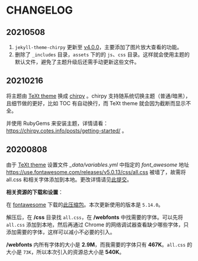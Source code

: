 # CHANGELOG

## 20210508

1. `jekyll-theme-chirpy` 更新至 [v4.0.0](https://github.com/cotes2020/jekyll-theme-chirpy/releases/tag/v4.0.0)，主要添加了图片放大查看的功能。
2. 删除了 `_includes` 目录，`assets` 下的的 `js`、`css` 目录。这样就会使用主题的默认文件，避免了主题升级后还需手动更新这些文件。

## 20210216

将主题由 [TeXt theme](https://github.com/kitian616/jekyll-TeXt-theme) 换成 [chirpy](https://github.com/cotes2020/jekyll-theme-chirpy) 。chirpy 支持随系统切换主题（普通/暗黑），且细节做的更好，比如 TOC 有自动换行，而 TeXt theme 就会因为截断而显示不全。

并使用 RubyGems 来安装主题，详情请看：https://chirpy.cotes.info/posts/getting-started/ 。  

## 20200808

由于 [TeXt theme](https://github.com/kitian616/jekyll-TeXt-theme) 设置文件 *_data/variables.yml* 中指定的 *font_awesome* 地址 https://use.fontawesome.com/releases/v5.0.13/css/all.css 被墙了，故需将 all.css 和相关字体添加到本地。更改详情请见[此提交](https://github.com/Huang-Libo/Huang-Libo.github.io/commit/5c578e002d4fc38b72ec8444bd6f48c36bc68714)。  

**相关资源的下载和设置**：  

在 [fontawesome](https://fontawesome.com/how-to-use/on-the-web/setup/hosting-font-awesome-yourself) 下载的[此压缩包](https://use.fontawesome.com/releases/v5.14.0/fontawesome-free-5.14.0-web.zip)。本次更新使用的版本是 `5.14.0`。  

解压后，在 **/css** 目录找 `all.css`，在 **/webfonts** 中找需要的字体。可以先将 `all.css` 添加到本地，然后再通过 Chrome 的网络调试器查看缺少哪些字体，只添加需要的字体，这样可以减小不必要的引入。   

**/webfonts** 内所有字体的大小是 **2.9M**，而我需要的字体只有 **467K**。`all.css` 的大小是 `73K`，所以本次引入的资源总大小是 **540K**。  


